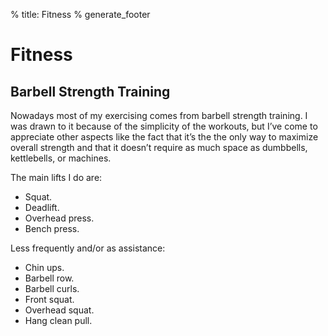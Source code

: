 % title: Fitness
% generate_footer

# Fitness

## Barbell Strength Training

Nowadays most of my exercising comes from barbell strength training. I was drawn to it because of the simplicity of the workouts, but I’ve come to appreciate other aspects like the fact that it’s the the only way to maximize overall strength and that it doesn’t require as much space as dumbbells, kettlebells, or machines.

The main lifts I do are:

* Squat.
* Deadlift.
* Overhead press.
* Bench press. 

Less frequently and/or as assistance:

* Chin ups.
* Barbell row.
* Barbell curls.
* Front squat.
* Overhead squat.
* Hang clean pull.
